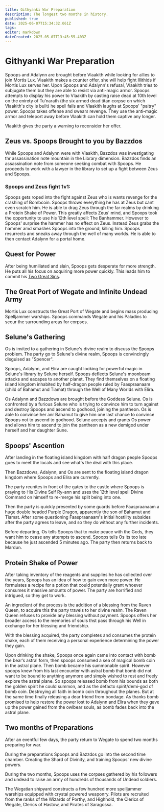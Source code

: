 ```yaml
---
title: Githyanki War Preparation
description: The longest two months in history.
published: true
date: 2025-06-07T15:34:32.061Z
tags: 
editor: markdown
dateCreated: 2025-05-07T13:45:55.403Z
---
```


# Githyanki War Preparation
Spoops and Adalynn are brought before Vlaakith while looking for allies to join Mortis Lux. Vlaakith makes a counter offer, she will help fight Illithids if Mortis Lux serves her. Upon Spoops and Adalynn's refusal, Vlaakith tries to subjugate them but they are able to resist via anti-magic armor. Spoops attempts to display his power to Vlaakith by casting raise dead at 10th level on the enirety of Tu'narath (the six armed dead titan corpse on which Vlaakith's city is built) he spell fails and Vlaakith laughs at Spoops' "paltry" power. Spoops takes offense and swears revenge. They use the anti-magic armor and teleport away before Vlaakith can hold them captive any longer.

Vlaakith gives the party a warning to reconsider her offer.

## Zeus vs. Spoops Brought to you by Bazzdos
While Spoops and Adalynn were with Vlaakith, Bazzdos was investigating thr assassination note mountain in the Library dimension. Bazzdos finds an assassination note from someone seeking combat with Spoops. He proceeds to work with a lawyer in the library to set up a fight between Zeus and Spoops.

### Spoops and Zeus fight 1v1: 
Spoops gets roped into the fight against Zeus who is wants revenge for the crashing of Bombcoin. Spoops throws everything he has at Zeus but cant even scratch him. He is able to drag Zeus through the far realms by drinking a Protein Shake of Power. This greatly affects Zeus' mind, and Spoops took the opportunity to use his 12th level spell: The Banhammer. However to Spoops' surprise the hammer has no effect on Zeus. Instead Zeus grabs the hammer amd smashes Spoops into the ground, killing him. Spoops resurrects and sneaks away through the well of many worlds. He is able to then contact Adalynn for a portal home.



## Quest for Power
After being humiliated and slain, Spoops gets desperate for more strength. He puts all his focus on acquiring more power quickly. This leads him to commit his [Two Great Sins](/Events/the-great-sins-of-spoops).

## The Great Port of Wegate and Infinite Undead Army
Mortis Lux constructs the Great Port of Wegate and begins mass producing Spelljammer warships. Spoops commands Wegate and his Paladins to scour the surrounding areas for corpses.


## Selune's Gathering
Os is invited to a gathering in Selune's divine realm to discuss the Spoops problem. The party go to Selune's divine realm, Spoops is convincingly disguised as "Spencer". 

Spoops, Adalynn, and Elira are caught looking for powerful magic in Selune's library by Selune herself. Spoops deflects Selune's moonbeam attacks and eacapes to another planet. They find themselves on a floating island kingdom inhabited by half-dragon people ruled by Faaspraanaam (child of Bahamut and Tiamat) through the Well of Many Worlds with Elira.

Os Adalynn and Bazzdows are brought before the Goddess Selune. Os is confronted by a furious Selune who is trying to convince him to turn against and destroy Spoops and ascend to godhood, joining the pantheon. Os is able to convince her anr Bahamut to give him one last chance to convince Spoops not to ascend to godhood. Selune accepts and grants Os power and allows him to ascend to join the pantheon as a new demigod under herself and her daughter Sune.


## Spoops' Ascention 
After landing in the floating island kingdom with half dragon people Spoops goes to meet the locals and see what's the deal with this place.

Then Bazzdows, Adalynn, and Os are sent to the floating island dragon kingdom where Spoops and Elira are currently. 

The party reunites in front of the gates to the castle where Spoops is praying to His Divine Self Ry-ann and uses the 12th level spell Divine Command on himself to re-merge his split being into one.

Then the party is quickly presented by some guards before Faaspraanaam a huge double headed Purple Dragon, apparently the son of Bahamut and Tiamat. After some questioning Faaspraanaam's initial hostility subsides after the party agrees to leave, and so they do without any further incidents.

Before departing, Os tells Spoops that to make peace with the Gods, they want him to cease any attempts to ascend. Spoops tells Os its too late because he just ascended 5 minutes ago. The party then returns back to Mardun.

## Protein Shake of Power
After taking inventory of the reagents and supplies he has collected over the years, Spoops has an idea of how to gain even more power. He formulates a recipe for a potion that could potentially grant whoever consumes it massive amounts of power. The party are horrified snd intrigued, so they get to work.

An ingredient of the process is the addition of a blessing from the Raven Queen, to acquire this the party travels to her divine realm. The Raven Queen refuses to provide any blessing without payment. Spoops offers her broader access to the memories of souls thst pass through his Well in exchange for her blessing and friendship.

With the blessing acquired, the party completes and consumes the protein shake, each of them receiving a personal experience determining the power they gain.

Upon drinking the shake, Spoops once again came into contact with bomb the bear’s astral form, then spoops consumed a sea of magical bomb coin in the astral plane. Then bomb became his summonable spirit. However spoops knew from his last encounter with astral bomb that bomb did not want to be bound to anything anymore and simply wished to rest and freely explore the astral plane. So spoops released bomb from his bounds as both the golden spirit he could summon, and as the defacto spirit/demi-god of bomb coin. Destroying all faith in bomb coin throughout the planes. But at the same time finally releasing a dear friend from bondage. As thanks bomb promised to help restore the power lost to Adalynn and Elira when they gave up the power gained from the owlbear souls, as bomb fades back into the astral plane.



## Two months of Preparations

After an eventful few days, the party return to Wegate to spend two months preparing for war. 

During the preparations Spoops and Bazzdos go into the second time chamber. Creating the Shard of Divinity, and training Spoops' new divine powers.

During the two months, Spoops uses the corpses gathered by his followers and undead to raise an army of hundreds of thousands of Undead soldiers. 

The Wegatian shipyard constructs a few hundred more spelljammer warships equipped with crystal powered weaponry. Pilots are recruited from the ranks of the Wizards of Porthy, and Highhold, the Clerics of Wegate, Clerics of Hastow, and Pirates of Saragossa.
